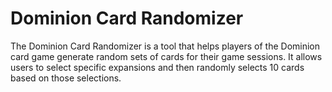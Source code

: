 # Dominion Card Randomizer
The Dominion Card Randomizer is a tool that helps players of the Dominion card game generate random sets of cards for their game sessions. It allows users to select specific expansions and then randomly selects 10 cards based on those selections.

